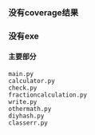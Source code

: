 ### 没有coverage结果

### 没有exe
#### 主要部分
```
main.py
calculator.py
check.py
fractioncalculation.py
write.py
othermath.py
diyhash.py
classerr.py
```

